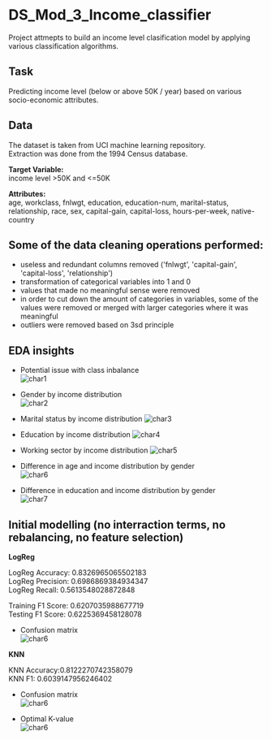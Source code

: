 # DS_Mod_3_Income_classifier
Project attmepts to build an income level clasification model by applying various classification algorithms.  

## Task
Predicting income level (below or above 50K / year) based on various socio-economic attributes.  

## Data
The dataset is taken from UCI machine learning repository.  
Extraction was done from the 1994 Census database.  

**Target Variable:**  
income level >50K and <=50K

**Attributes:**  
age, workclass, fnlwgt, education, education-num, marital-status, relationship, race, sex, capital-gain, capital-loss, hours-per-week, native-country

## Some of the data cleaning operations performed:
* useless and redundant columns removed ('fnlwgt', 'capital-gain', 'capital-loss', 'relationship')
* transformation of categorical variables into 1 and 0
* values that made no meaningful sense were removed
* in order to cut down the amount of categories in variables, some of the values were removed or merged with larger categories where it was meaningful 
* outliers were removed based on 3sd principle

## EDA insights
* Potential issue with class inbalance  
![char1](Visuals/balance.png)<br>

* Gender by income distribution  
![char2](Visuals/Gen_by_income.png)<br>

* Marital status by income distribution
![char3](Visuals/Mar_by_income.png)<br> 

* Education by income distribution
![char4](Visuals/Edu_by_income.png)<br> 

* Working sector by income distribution
![char5](Visuals/Sector_by_income.png)<br> 

* Difference in age and income distribution by gender  
![char6](Visuals/sex_age.png)<br>

* Difference in education and income distribution by gender  
![char7](Visuals/sex_edu.png)<br>

## Initial modelling (no interraction terms, no rebalancing, no feature selection)
**LogReg**  

LogReg Accuracy: 0.8326965065502183  
LogReg Precision: 0.6986869384934347  
LogReg Recall: 0.5613548028872848  

Training F1 Score: 0.6207035988677719  
Testing F1 Score: 0.6225369458128078  

* Confusion matrix  
![char6](Visuals/LogRegCM.png)<br>

**KNN**

KNN Accuracy:0.8122270742358079  
KNN F1: 0.6039147956246402  

* Confusion matrix  
![char6](Visuals/KNNCM.png)<br>

* Optimal K-value  
![char6](Visuals/BestKNN.png)<br>


